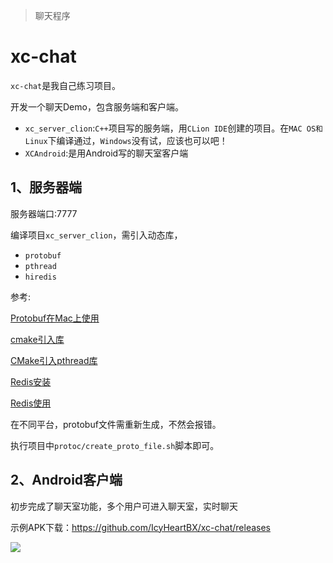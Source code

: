 > 聊天程序

# xc-chat

`xc-chat`是我自己练习项目。

开发一个聊天Demo，包含服务端和客户端。

- `xc_server_clion`:`C++`项目写的服务端，用`CLion IDE`创建的项目。在`MAC OS和Linux`下编译通过，`Windows`没有试，应该也可以吧！
- `XCAndroid`:是用Android写的聊天室客户端

## 1、服务器端

服务器端口:7777

编译项目`xc_server_clion`，需引入动态库，

- `protobuf`
- `pthread`
- `hiredis`

参考:

[Protobuf在Mac上使用](http://tangsanzang.tk/2018/12/26/protobufcppmac/)

[cmake引入库](http://tangsanzang.tk/2018/12/27/clioncmakelinklib/)

[CMake引入pthread库](http://tangsanzang.tk/2019/01/02/cmakepthread/)

[Redis安装](http://tangsanzang.tk/2018/12/25/redisinstall/)

[Redis使用](http://tangsanzang.tk/2018/12/25/redisexample/)

在不同平台，protobuf文件需重新生成，不然会报错。

执行项目中`protoc/create_proto_file.sh`脚本即可。



## 2、Android客户端

初步完成了聊天室功能，多个用户可进入聊天室，实时聊天

示例APK下载：https://github.com/IcyHeartBX/xc-chat/releases

![](http://tangsanzang.tk/file/img/2019010215292331223.png)